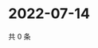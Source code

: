 # 2022-07-14

共 0 条

<!-- BEGIN WEIBO -->
<!-- 最后更新时间 Thu Jul 14 2022 03:13:01 GMT+0800 (China Standard Time) -->

<!-- END WEIBO -->
